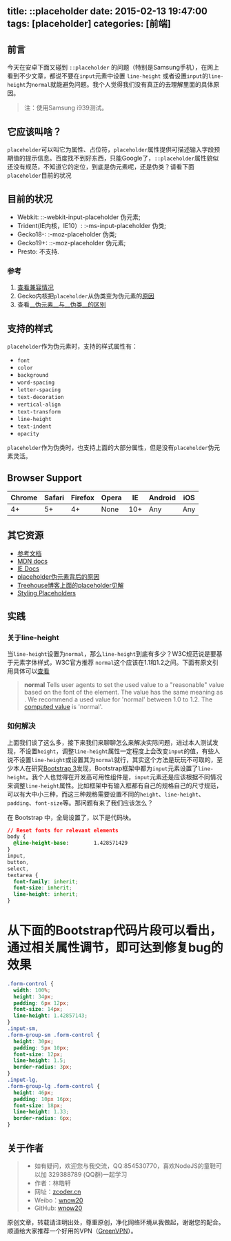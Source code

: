 title: ::placeholder
date: 2015-02-13 19:47:00
tags: [placeholder]
categories: [前端]
---

## 前言
今天在安卓下面又碰到 `::placeholder` 的问题（特别是Samsung手机），在网上看到不少文章，都说不要在`input`元素中设置 `line-height` 或者设置`input`的`line-height`为`normal`就能避免问题。我个人觉得我们没有真正的去理解里面的具体原因。

> 注：使用Samsung i939测试。

## 它应该叫啥？
`placeholder`可以叫它为属性、占位符，`placeholder`属性提供可描述输入字段预期值的提示信息。百度找不到好东西，只能Google了，`::placeholder`属性貌似还没有规范，不知道它的定位，到底是伪元素呢，还是伪类？请看下面`placeholder`目前的状况

## 目前的状况
- Webkit: ::-webkit-input-placeholder 伪元素;
- Trident(IE内核，IE10）: :-ms-input-placeholder 伪类;
- Gecko18-: :-moz-placeholder 伪类;
- Gecko19+: ::-moz-placeholder 伪元素;
- Presto: 不支持.

### 参考
1. [查看兼容情况](http://caniuse.com/#search=placeholder)
2. Gecko内核把`placeholder`从伪类变为伪元素的[原因](http://lists.w3.org/Archives/Public/www-style/2013Jan/0283.html)
3. 查看[__伪元素__与__伪类__的区别](http://segmentfault.com/blog/stephenlee/1190000000484493)

## 支持的样式
`placeholder`作为伪元素时，支持的样式属性有：

* `font`
* `color`
* `background`
* `word-spacing`
* `letter-spacing`
* `text-decoration`
* `vertical-align`
* `text-transform`
* `line-height`
* `text-indent`
* `opacity`

`placeholder`作为伪类时，也支持上面的大部分属性，但是没有`placeholder`伪元素灵活。

## Browser Support
<table class="browser-support-table">
<thead>
<tr>
<th class="chrome"><span>Chrome</span></th>
<th class="safari"><span>Safari</span></th>
<th class="firefox"><span>Firefox</span></th>
<th class="opera"><span>Opera</span></th>
<th class="ie"><span>IE</span></th>
<th class="android"><span>Android</span></th>
<th class="iOS"><span>iOS</span></th>
</tr>
</thead>
<tbody>
<tr>
<td class="yep" data-browser-name="Chrome">4+</td>
<td class="yep" data-browser-name="Safari">5+</td>
<td class="yep" data-browser-name="Firefox">4+</td>
<td class="nope" data-browser-name="Opera">None</td>
<td class="yep" data-browser-name="IE">10+</td>
<td class="yep" data-browser-name="Android">Any</td>
<td class="yep" data-browser-name="iOS">Any</td>
</tr>
</tbody>
</table>

## 其它资源
* [参考文档](http://css-tricks.com/almanac/selectors/p/placeholder/)
* [MDN docs](https://developer.mozilla.org/en-US/docs/Web/CSS/:-moz-placeholder)
* [IE Docs](https://msdn.microsoft.com/en-us/library/ie/hh772745(v=vs.85).aspx)
* [placeholder伪元素背后的原因](http://lists.w3.org/Archives/Public/www-style/2013Jan/0283.html)
* [Treehouse博客上面的placeholder见解](http://blog.teamtreehouse.com/the-css3-placeholder-pseudo-element)
* [Styling Placeholders](https://wiki.csswg.org/ideas/placeholder-styling)

## 实践

### 关于line-height
当`line-height`设置为`normal`，那么`line-height`到底有多少？W3C规范说是要基于元素字体样式，W3C官方推荐
`normal`这个应该在1.1和1.2之间。下面有原文引用具体可以[查看](http://www.w3.org/TR/2011/REC-CSS2-20110607/visudet.html#line-height)

> __normal__
>  Tells user agents to set the used value to a "reasonable" value based on the font of the element. The value has the same meaning as [<number>](http://www.w3.org/TR/2011/REC-CSS2-20110607/syndata.html#value-def-number). We recommend a used value for 'normal' between 1.0 to 1.2. The [computed value](http://www.w3.org/TR/2011/REC-CSS2-20110607/cascade.html#computed-value) is 'normal'.

### 如何解决
上面我们谈了这么多，接下来我们来聊聊怎么来解决实际问题，进过本人测试发现，不设置`height`，调整`line-height`属性一定程度上会改变`input`的值，有些人说不设置`line-height`或设置其为`normal`就行，其实这个方法是玩玩不可取的，至少本人在研究[Bootstrap 3](http://v3.bootcss.com/)发现，Bootstrap框架中都为`input`元素设置了`line-height`。我个人也觉得在开发高可用性组件是，`input`元素还是应该根据不同情况来调整`line-height`属性。比如框架中有输入框都有自己的规格自己的尺寸规范，可以有大中小三种，而这三种规格需要设置不同的`height`、`line-height`、`padding`、`font-size`等。那问题有来了我们应该怎么？

在 Bootstrap 中，全局设置了，以下是代码块。
```css
// Reset fonts for relevant elements
body {
  @line-height-base:        1.428571429
}
input,
button,
select,
textarea {
  font-family: inherit;
  font-size: inherit;
  line-height: inherit;
}
```
# 从下面的Bootstrap代码片段可以看出，通过相关属性调节，即可达到修复bug的效果
```css
.form-control {
  width: 100%;
  height: 34px;
  padding: 6px 12px;
  font-size: 14px;
  line-height: 1.42857143;
}
.input-sm,
.form-group-sm .form-control {
  height: 30px;
  padding: 5px 10px;
  font-size: 12px;
  line-height: 1.5;
  border-radius: 3px;
}
.input-lg,
.form-group-lg .form-control {
  height: 46px;
  padding: 10px 16px;
  font-size: 18px;
  line-height: 1.33;
  border-radius: 6px;
}
```

## 关于作者

> * 如有疑问，欢迎您与我交流，QQ:854530770，喜欢NodeJS的童鞋可以加 329388789 (QQ群)一起学习
> * 作者：林皓轩
> * 网址：[zcoder.cn](http://zcoder.cn)
> * Weibo：[wnow20](http://weibo.com/wnow20)
> * GitHub: [wnow20](https://github.com/wnow20)

原创文章，转载请注明出处，尊重原创，净化网络环境从我做起，谢谢您的配合。顺道给大家推荐一个好用的VPN（[GreenVPN](http://gjsq.me/1472098)）。